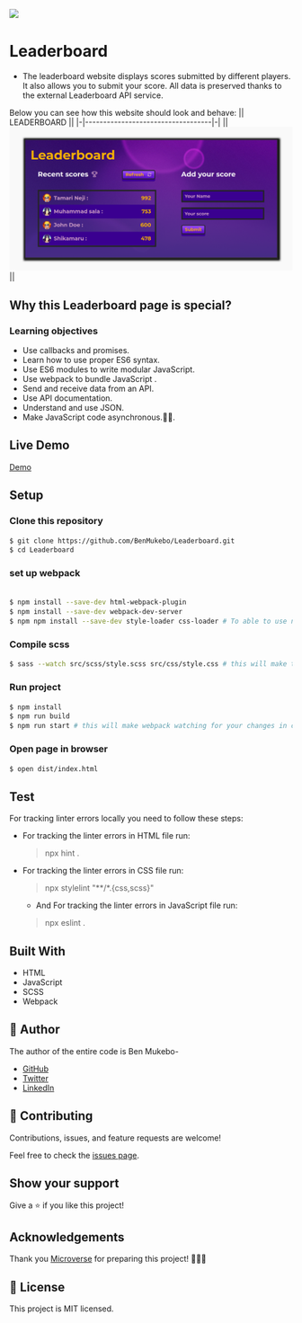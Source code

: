 ![](https://img.shields.io/badge/Microverse-blueviolet)

# Leaderboard

* The leaderboard website displays scores submitted by different players. It also allows you to submit your score. All data is preserved thanks to the external Leaderboard API service.

Below you can see how this website should look and behave:
||             LEADERBOARD           ||
|-|-----------------------------------|-|
||![screenshot](./src/img/screenhot1.png)||

## Why this Leaderboard page is special?

### Learning objectives

- Use callbacks and promises.
- Learn how to use proper ES6 syntax.
- Use ES6 modules to write modular JavaScript.
- Use webpack to bundle JavaScript .
- Send and receive data from an API.
- Use API documentation.
- Understand and use JSON.
- Make JavaScript code asynchronous.🐛🐛.
  
## Live Demo

[Demo](https://thirsty-montalcini-8d768c.netlify.app)


## Setup

### Clone this repository

```bash
$ git clone https://github.com/BenMukebo/Leaderboard.git
$ cd Leaderboard
```

### set up webpack

```bash

$ npm install --save-dev html-webpack-plugin  
$ npm install --save-dev webpack-dev-server
$ npm npm install --save-dev style-loader css-loader # To able to use npm run start for live reloading.
```


### Compile scss

```bash
$ sass --watch src/scss/style.scss src/css/style.css # this will make to automatically compile scss code in css.
```

### Run project

```bash
$ npm install
$ npm run build
$ npm run start # this will make webpack watching for your changes in code.
```

### Open page in browser
```bash
$ open dist/index.html
```
## Test

For tracking linter errors locally you need to follow these steps:

- For tracking the linter errors in HTML file run:
  > npx hint .

- For tracking the linter errors in CSS file run:
  > npx stylelint "**/*.{css,scss}"

  - And For tracking the linter errors in JavaScript file run:
  > npx eslint .


## Built With

- HTML
- JavaScript
- SCSS
- Webpack


## 👤 Author

The author of the entire code is Ben Mukebo-

- [GitHub](https://github.com/BenMukebo)
- [Twitter](https://twitter.com/BenMukebo)
- [LinkedIn](https://www.linkedin.com/in/kasongo-mukebo-ben-591720205/)


## 🤝 Contributing

Contributions, issues, and feature requests are welcome!

Feel free to check the [issues page](https://github.com/BenMukebo/Leaderboard/issues).

## Show your support

Give a ⭐️ if you like this project!

## Acknowledgements

Thank you [Microverse](https://img.shields.io/badge/Microverse-blueviolet) for preparing this project! 👏👏👏


## 📝 License

This project is MIT licensed.